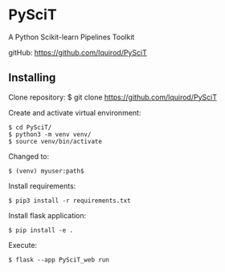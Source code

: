 # PySciT
A Python Scikit-learn Pipelines Toolkit 

gitHub: https://github.com/lquirod/PySciT

## Installing
Clone repository:
$ git clone https://github.com/lquirod/PySciT

Create and activate virtual environment:

	$ cd PySciT/
	$ python3 -m venv venv/
	$ source venv/bin/activate

Changed to:

	$ (venv) myuser:path$

Install requirements:

	$ pip3 install -r requirements.txt

Install flask application:

	$ pip install -e .

Execute:

	$ flask --app PySciT_web run


<!-- 
En Linux/Mac:
export FLASK_ENV="development"
En Windows:
set "FLASK_ENV=development"

export FLASK_APP="tests/webTests/mainTest.py"
deactivate
source venv/bin/activate
export FLASK_ENV="development"
export FLASK_APP="mainWeb.py" 
flask run --debug
flask run
pip install -e .
flask --app PySciT_web run --debug
-->